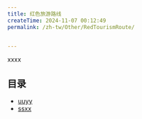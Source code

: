 ```yaml
---
title: 红色旅游路线
createTime: 2024-11-07 00:12:49
permalink: /zh-tw/Other/RedTourismRoute/


---
```


xxxx

## 目录
- [uuyy](./1.uuyy.md)
- [ssxx](./2.ssxx.md)
